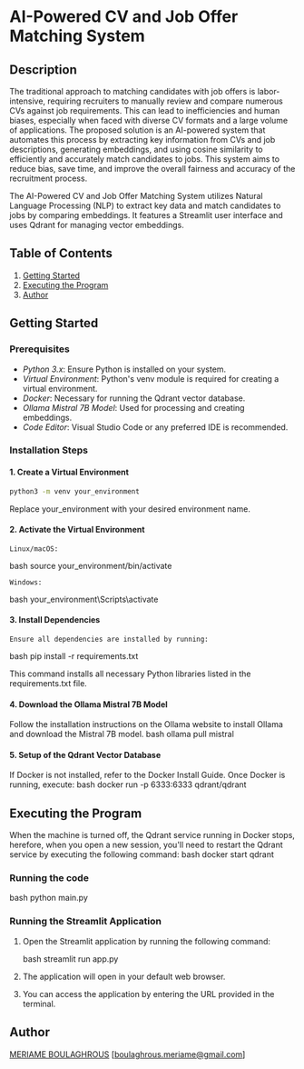 # AI-Powered CV and Job Offer Matching System

## Description

The traditional approach to matching candidates with job offers is labor-intensive, requiring recruiters to manually review and compare numerous CVs against job requirements. This can lead to inefficiencies and human biases, especially when faced with diverse CV formats and a large volume of applications. The proposed solution is an AI-powered system that automates this process by extracting key information from CVs and job descriptions, generating embeddings, and using cosine similarity to efficiently and accurately match candidates to jobs. This system aims to reduce bias, save time, and improve the overall fairness and accuracy of the recruitment process.

The AI-Powered CV and Job Offer Matching System utilizes Natural Language Processing (NLP) to extract key data and match candidates to jobs by comparing embeddings. It features a Streamlit user interface and uses Qdrant for managing vector embeddings.

## Table of Contents

1. [Getting Started](#getting-started)
2. [Executing the Program](#executing-the-program)
3. [Author](#author)

## Getting Started

### Prerequisites

- *Python 3.x*: Ensure Python is installed on your system.
- *Virtual Environment*: Python's venv module is required for creating a virtual environment.
- *Docker*: Necessary for running the Qdrant vector database.
- *Ollama Mistral 7B Model*: Used for processing and creating embeddings.
- *Code Editor*: Visual Studio Code or any preferred IDE is recommended.

### Installation Steps

#### 1. Create a Virtual Environment

   ```bash
   python3 -m venv your_environment
   ```
   Replace your_environment with your desired environment name.

#### 2. Activate the Virtual Environment

    Linux/macOS:

   bash
   source your_environment/bin/activate
   

    Windows:

   bash
   your_environment\Scripts\activate
   

#### 3. Install Dependencies

    Ensure all dependencies are installed by running:
  
   bash
   pip install -r requirements.txt
   
   This command installs all necessary Python libraries listed in the requirements.txt file.



#### 4. Download the Ollama Mistral 7B Model
  
  Follow the installation instructions on the Ollama website to install Ollama and download the Mistral 7B model.
   bash
   ollama pull mistral
   

#### 5. Setup of the Qdrant Vector Database
  
  If Docker is not installed, refer to the Docker Install Guide. Once Docker is running, execute:
   bash
   docker run -p 6333:6333 qdrant/qdrant
   

## Executing the Program

  When the machine is turned off, the Qdrant service running in Docker stops,
  herefore, when you open a new session, you'll need to restart the Qdrant service by executing the following command:
 bash
   docker start qdrant
   

### Running the code 


   bash
   python main.py
   


### Running the Streamlit Application


1. Open the Streamlit application by running the following command:

   bash
   streamlit run app.py
   

2. The application will open in your default web browser.

3. You can access the application by entering the URL provided in the terminal.



## Author

[MERIAME BOULAGHROUS](https://github.com/MeriameBoulaghrous)
[boulaghrous.meriame@gmail.com]
